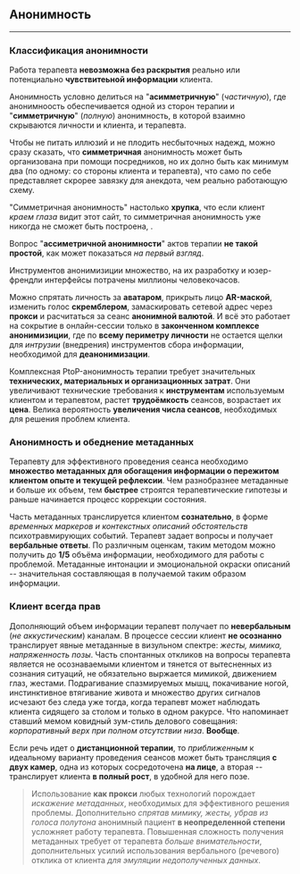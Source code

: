 ## Анонимность
---

### Классификация анонимности

Работа терапевта **невозможна без раскрытия** реально или потенциально **чувствитеьной информации** клиента. 

Анонимность условно делиться на "**асимметричную**" (_частичную_), где анонимноость обеспечивается одной из сторон терапии и "**симметричную**" (_полную_) анонимность, в которой взаимно скрываются личности и клиента, и терапевта.

Чтобы не питать иллюзий и не плодить несбыточных надежд, можно сразу сказать, что **симметричная** анонимность может быть организована при помощи посредников, но их долно быть как минимум два (по одному: со стороны клиента и терапевта), что само по себе представляет скрорее завязку для анекдота, чем реально работающую схему.

"Симметричная анонимность" настолько **хрупка**, что если клиент _краем глаза_ видит этот сайт, то симметричная анонимность уже никогда не сможет быть построена, . 

Вопрос "**ассиметричной анонимности**" актов терапии **не такой простой**, как может показаться _на первый взгляд_. 

Инструментов анонимизиции множество, на их разработку и юзер-френдли интерфейсы потрачены миллионы человекочасов.

Можно спрятать личность за **аватаром**, прикрыть лицо **AR-маской**, изменить голос **скремблером**, замаскировать сетевой адрес через **прокси** и расчитаться за сеанс **анонимной валютой**. И всё это работает на сокрытие в онлайн-сессии только в **законченном комплексе анонимизиции**, где по **всему периметру личности** не остается щелки для _интрузии_ (внедрения) инструментов сбора информации, необходимой для **деанонимизации**.

Комплексная PtoP-анонимность терапии требует значительных **технических, материальных и организационных затрат**. Они увеличивают технические требования к **инструментам** используемым клиентом и терапевтом, растет **трудоёмкость** сеансов, возрастает их **цена**. Велика вероятность **увеличения числа сеансов**, необходимых для решения проблем клиента. 

### Анонимность и обеднение метаданных

Терапевту для эффективного проведения сеанса необходимо **множество метаданных для обогащения информации о пережитом клиентом опыте и текущей рефлексии**. Чем разнобразнее метаданные и больше их объем, тем **быстрее** строятся терапевтические гипотезы и раньше начинается процесс коррекции состояния.

Часть метаданных транслируется клиентом **сознательно**, в форме _временных маркеров и контекстных описаний обстоятельств_ психотравмирующих событий. Терапевт задает вопросы и получает **вербальные ответы**. По различным оценкам, таким методом можно получить до **1/5** объёма информации, необходимого для работы с проблемой. Метаданные интонации и эмоциональной окраски описаний -- значительная составляющая в получаемой таким образом информации.  

### Клиент всегда прав

Дополняющий объем информации терапевт получает по **невербальным** (_не аккустическим_) каналам. В процессе сессии клиент **не осознанно** транслирует явные метаданные в визульном спектре: _жесты, мимика, напряженность позы_. Часть спонтанных откликов на вопросы терапевта является не осознаваемыми клиентом и тянется от вытесненных из сознания ситуаций, не обязательно выржается мимикой, движением глаз, жестами. Подрагивание спазмируемых мышц, покачивание ногой, инстинктивное втягивание живота и множество других сигналов исчезают без следа уже тогда, когда терапевт может наблюдать клиента сидящего за столом и только в одном ракурсе. Что напоминает ставший мемом ковидный зум-стиль делового совещания: _корпоративный верх при полном отсутствии низа_. **Вообще**.

Если речь идет о **дистанционной терапии**, то _приближенным_ к идеальному варианту проведения сеансов может быть трансляция **с двух камер**, одна из которых сосредоточена **на лице**, а вторая -- транслирует клиента **в полный рост**, в удобной для него позе.     
   
> Использование **как прокси** любых технологий порождает _искажение метаданных_, необходимых для эффективного решения проблемы. Дополнительно _спрятав мимику, жесты, убрав из голоса полутона_ анонимный пациент **в неопределенной степени** усложняет работу терапевта. Повышенная сложность получения метаданных требует от терапевта _больше внимательности_, дополнительных усилий использования вербального (речевого) отклика от клиента _для эмуляции недополученных данных_.
